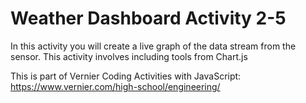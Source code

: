 Weather Dashboard Activity 2-5
=================

In this activity you will create a live graph of the data stream from the sensor. 
This activity involves including tools from Chart.js

This is part of Vernier Coding Activities with JavaScript: https://www.vernier.com/high-school/engineering/
